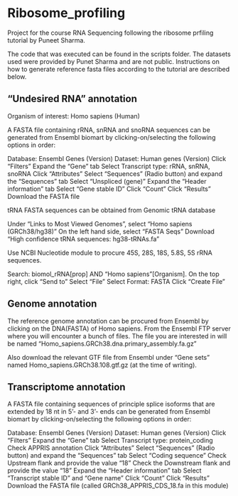 # Ribosome_profiling

Project for the course RNA Sequencing following the ribosome prfiling tutorial by Puneet Sharma.

The code that was executed can be found in the scripts folder. The datasets used were provided by Punet Sharma and are not public. Instructions on how to generate reference fasta files according to the tutorial are described below.

## “Undesired RNA” annotation
Organism of interest: Homo sapiens (Human)

A FASTA file containing rRNA, snRNA and snoRNA sequences can be generated from Ensembl biomart by clicking-on/selecting the following options in order:

Database: Ensembl Genes (Version)
Dataset: Human genes (Version)
Click “Filters”
Expand the “Gene” tab
Select Transcript type: rRNA, snRNA, snoRNA
Click “Attributes”
Select “Sequences” (Radio button) and expand the “Sequences” tab
Select “Unspliced (gene)”
Expand the “Header information” tab
Select “Gene stable ID”
Click “Count”
Click “Results”
Download the FASTA file

tRNA FASTA sequences can be obtained from Genomic tRNA database

Under “Links to Most Viewed Genomes”, select “Homo sapiens (GRCh38/hg38)”
On the left hand side, select “FASTA Seqs”
Download “High confidence tRNA sequences: hg38-tRNAs.fa”

Use NCBI Nucleotide module to procure 45S, 28S, 18S, 5.8S, 5S rRNA sequences.

Search: biomol_rRNA[prop] AND “Homo sapiens”[Organism].
On the top right, click “Send to”
Select “File”
Select Format: FASTA
Click “Create File”

## Genome annotation
The reference genome annotation can be procured from Ensembl by clicking on the DNA(FASTA) of Homo sapiens. From the Ensembl FTP server where you will encounter a bunch of files. The file you are interested in will be named “Homo_sapiens.GRCh38.dna.primary_assembly.fa.gz”

Also download the relevant GTF file from Ensembl under “Gene sets” named Homo_sapiens.GRCh38.108.gtf.gz (at the time of writing).

## Transcriptome annotation
A FASTA file containing sequences of principle splice isoforms that are extended by 18 nt in 5’- and 3’- ends can be generated from Ensembl biomart by clicking-on/selecting the following options in order:

Database: Ensembl Genes (Version)
Dataset: Human genes (Version)
Click “Filters”
Expand the “Gene” tab
Select Transcript type: protein_coding
Check APPRIS annotation
Click “Attributes”
Select “Sequences” (Radio button) and expand the “Sequences” tab
Select “Coding sequence”
Check Upstream flank and provide the value “18”
Check the Downstream flank and provide the value “18”
Expand the “Header information” tab
Select “Transcript stable ID” and “Gene name”
Click “Count”
Click “Results”
Download the FASTA file (called GRCh38_APPRIS_CDS_18.fa in this module)